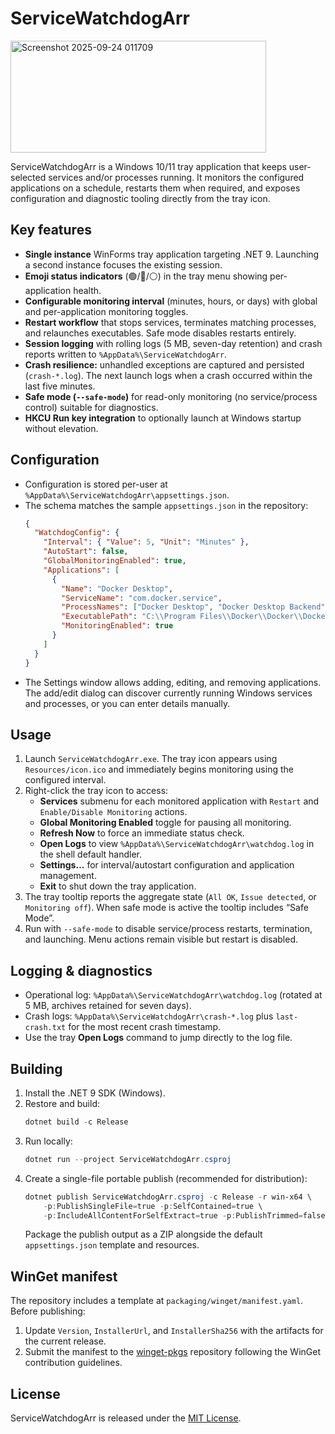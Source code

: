 # ServiceWatchdogArr

<img width="409" height="179" alt="Screenshot 2025-09-24 011709" src="https://github.com/user-attachments/assets/d3008dd1-1703-49a4-8bb8-e85d8a9517ae" />

ServiceWatchdogArr is a Windows 10/11 tray application that keeps user-selected services and/or processes running. It monitors the configured applications on a schedule, restarts them when required, and exposes configuration and diagnostic tooling directly from the tray icon.

## Key features

- **Single instance** WinForms tray application targeting .NET 9. Launching a second instance focuses the existing session.
- **Emoji status indicators** (🟢/🔴/⚪) in the tray menu showing per-application health.
- **Configurable monitoring interval** (minutes, hours, or days) with global and per-application monitoring toggles.
- **Restart workflow** that stops services, terminates matching processes, and relaunches executables. Safe mode disables restarts entirely.
- **Session logging** with rolling logs (5 MB, seven-day retention) and crash reports written to `%AppData%\ServiceWatchdogArr`.
- **Crash resilience:** unhandled exceptions are captured and persisted (`crash-*.log`). The next launch logs when a crash occurred within the last five minutes.
- **Safe mode (`--safe-mode`)** for read-only monitoring (no service/process control) suitable for diagnostics.
- **HKCU Run key integration** to optionally launch at Windows startup without elevation.

## Configuration

- Configuration is stored per-user at `%AppData%\ServiceWatchdogArr\appsettings.json`.
- The schema matches the sample `appsettings.json` in the repository:
  ```json
  {
    "WatchdogConfig": {
      "Interval": { "Value": 5, "Unit": "Minutes" },
      "AutoStart": false,
      "GlobalMonitoringEnabled": true,
      "Applications": [
        {
          "Name": "Docker Desktop",
          "ServiceName": "com.docker.service",
          "ProcessNames": ["Docker Desktop", "Docker Desktop Backend"],
          "ExecutablePath": "C:\\Program Files\\Docker\\Docker\\Docker Desktop.exe",
          "MonitoringEnabled": true
        }
      ]
    }
  }
  ```
- The Settings window allows adding, editing, and removing applications. The add/edit dialog can discover currently running Windows services and processes, or you can enter details manually.

## Usage

1. Launch `ServiceWatchdogArr.exe`. The tray icon appears using `Resources/icon.ico` and immediately begins monitoring using the configured interval.
2. Right-click the tray icon to access:
   - **Services** submenu for each monitored application with `Restart` and `Enable/Disable Monitoring` actions.
   - **Global Monitoring Enabled** toggle for pausing all monitoring.
   - **Refresh Now** to force an immediate status check.
   - **Open Logs** to view `%AppData%\ServiceWatchdogArr\watchdog.log` in the shell default handler.
   - **Settings…** for interval/autostart configuration and application management.
   - **Exit** to shut down the tray application.
3. The tray tooltip reports the aggregate state (`All OK`, `Issue detected`, or `Monitoring off`). When safe mode is active the tooltip includes “Safe Mode”.
4. Run with `--safe-mode` to disable service/process restarts, termination, and launching. Menu actions remain visible but restart is disabled.

## Logging & diagnostics

- Operational log: `%AppData%\ServiceWatchdogArr\watchdog.log` (rotated at 5 MB, archives retained for seven days).
- Crash logs: `%AppData%\ServiceWatchdogArr\crash-*.log` plus `last-crash.txt` for the most recent crash timestamp.
- Use the tray **Open Logs** command to jump directly to the log file.

## Building

1. Install the .NET 9 SDK (Windows).
2. Restore and build:
   ```powershell
   dotnet build -c Release
   ```
3. Run locally:
   ```powershell
   dotnet run --project ServiceWatchdogArr.csproj
   ```
4. Create a single-file portable publish (recommended for distribution):
   ```powershell
   dotnet publish ServiceWatchdogArr.csproj -c Release -r win-x64 \
       -p:PublishSingleFile=true -p:SelfContained=true \
       -p:IncludeAllContentForSelfExtract=true -p:PublishTrimmed=false
   ```
   Package the publish output as a ZIP alongside the default `appsettings.json` template and resources.

## WinGet manifest

The repository includes a template at `packaging/winget/manifest.yaml`. Before publishing:

1. Update `Version`, `InstallerUrl`, and `InstallerSha256` with the artifacts for the current release.
2. Submit the manifest to the [winget-pkgs](https://github.com/microsoft/winget-pkgs) repository following the WinGet contribution guidelines.

## License

ServiceWatchdogArr is released under the [MIT License](LICENSE).
